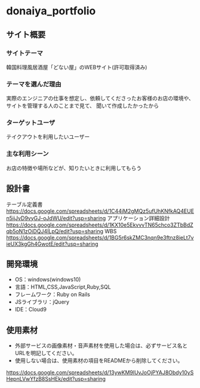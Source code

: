 # donaiya_portfolio

## サイト概要
### サイトテーマ
韓国料理風居酒屋「どない屋」のWEBサイト(許可取得済み)

### テーマを選んだ理由
 実際のエンジニアの仕事を想定し、依頼してくださったお客様のお店の環境や、サイトを管理する人のことまで見て、
 聞いて作成したかったから

### ターゲットユーザ
 テイクアウトを利用したいユーザー

### 主な利用シーン
 お店の特徴や場所などが、知りたいときに利用してもらう

## 設計書
テーブル定義書
https://docs.google.com/spreadsheets/d/1C44jM2gMQz5ufUhKNfkAQ4EUEn5ijJvD9vyGJ-oJdWU/edit?usp=sharing
アプリケーション詳細設計
https://docs.google.com/spreadsheets/d/1KX10e5EkvvvTN65chco3ZTbBdZqb5oN1zOiDQJ4ILpQ/edit?usp=sharing
WBS
https://docs.google.com/spreadsheets/d/1BG5r6skZMC3nqn9e3ftnz8ieLt7vieUX3kgGh4GwotE/edit?usp=sharing

## 開発環境
- OS：windows(windows10)
- 言語：HTML,CSS,JavaScript,Ruby,SQL
- フレームワーク：Ruby on Rails
- JSライブラリ：jQuery
- IDE：Cloud9

## 使用素材
- 外部サービスの画像素材・音声素材を使用した場合は、必ずサービス名とURLを明記してください。
- 使用しない場合は、使用素材の項目をREADMEから削除してください。

https://docs.google.com/spreadsheets/d/13ywKM9lUvJoOjPYAJ8Obdy10ySHepnLVwYfzB8SsHEk/edit?usp=sharing
